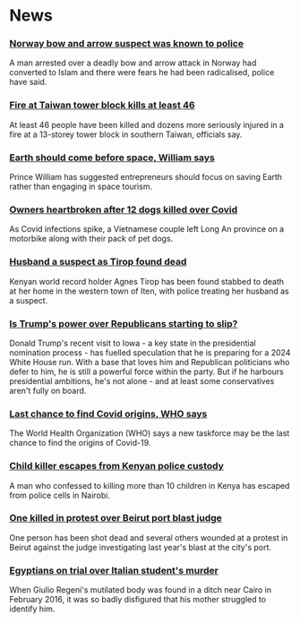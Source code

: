 # News
### [Norway bow and arrow suspect was known to police](https://www.bbc.com/news/world-europe-58910794)
A man arrested over a deadly bow and arrow attack in Norway had converted to Islam and there were fears he had been radicalised, police have said.
### [Fire at Taiwan tower block kills at least 46](https://www.bbc.com/news/world-asia-58887760)
At least 46 people have been killed and dozens more seriously injured in a fire at a 13-storey tower block in southern Taiwan, officials say.
### [Earth should come before space, William says](https://www.bbc.com/news/uk-58903078)
Prince William has suggested entrepreneurs should focus on saving Earth rather than engaging in space tourism.
### [Owners heartbroken after 12 dogs killed over Covid](https://www.bbc.com/news/world-asia-58894320)
As Covid infections spike, a Vietnamese couple left Long An province on a motorbike along with their pack of pet dogs. 
### [Husband a suspect as Tirop found dead](https://www.bbc.com/sport/africa/58896494)
Kenyan world record holder Agnes Tirop has been found stabbed to death at her home in the western town of Iten, with police treating her husband as a suspect.  
### [Is Trump's power over Republicans starting to slip?](https://www.bbc.com/news/world-us-canada-58904507)
Donald Trump's recent visit to Iowa - a key state in the presidential nomination process - has fuelled speculation that he is preparing for a 2024 White House run. With a base that loves him and Republican politicians who defer to him, he is still a powerful force within the party. But if he harbours presidential ambitions, he's not alone - and at least some conservatives aren't fully on board.
### [Last chance to find Covid origins, WHO says](https://www.bbc.com/news/health-58905945)
The World Health Organization (WHO) says a new taskforce may be the last chance to find the origins of Covid-19.
### [Child killer escapes from Kenyan police custody](https://www.bbc.com/news/world-africa-58907441)
A man who confessed to killing more than 10 children in Kenya has escaped from police cells in Nairobi.
### [One killed in protest over Beirut port blast judge](https://www.bbc.com/news/world-middle-east-58901611)
One person has been shot dead and several others wounded at a protest in Beirut against the judge investigating last year's blast at the city's port.
### [Egyptians on trial over Italian student's murder](https://www.bbc.com/news/world-europe-58894878)
When Giulio Regeni's mutilated body was found in a ditch near Cairo in February 2016, it was so badly disfigured that his mother struggled to identify him.
